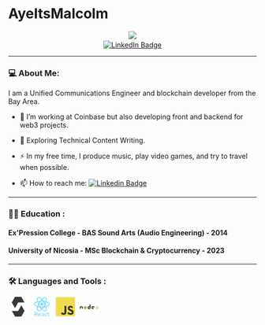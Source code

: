 # AyeItsMalcolm
<div id="header" align="center">
<img src="https://preview.redd.it/rm72fzhprsv81.png?width=1228&format=png&auto=webp&s=3bfa1b806d9f3cc6e3cde3441c5062e26557923c" width="300"/>
  </div>
  
  <div id="badges" align="center">
  <a href="your-linkedin-URL">
    <img src="https://img.shields.io/badge/LinkedIn-blue?style=for-the-badge&logo=linkedin&logoColor=white" alt="LinkedIn Badge" width="100"/>
  </a>
  </div>
  
  ---
### :computer: About Me:

I am a Unified Communications Engineer and blockchain developer from the Bay Area. 

- :mag_right: I’m working at Coinbase but also developing front and backend for web3 projects.

- :seedling: Exploring Technical Content Writing.

- :zap: In my free time, I produce music, play video games, and try to travel when possible.

- :mailbox: How to reach me: [![Linkedin Badge](https://img.shields.io/badge/-blue?style=flat&logo=Linkedin&logoColor=white)](https://www.linkedin.com/in/malcolmhenzaga/)

---

### :man_student: Education :

#### Ex'Pression College - BAS Sound Arts (Audio Engineering) - 2014

#### University of Nicosia - MSc Blockchain & Cryptocurrency - 2023

---

### :hammer_and_wrench: Languages and Tools :

<div>
  <img src="https://github.com/devicons/devicon/blob/master/icons/solidity/solidity-plain.svg" title="Solidity" alt="Solidity" width="40" height="40"/>&nbsp;
  <img src="https://github.com/devicons/devicon/blob/master/icons/react/react-original-wordmark.svg" title="React" alt="React" width="40" height="40"/>&nbsp;
  <img src="https://github.com/devicons/devicon/blob/master/icons/javascript/javascript-original.svg" title="JavaScript" alt="JavaScript" width="40" height="40"/>&nbsp;
  <img src="https://github.com/devicons/devicon/blob/master/icons/nodejs/nodejs-original-wordmark.svg" title="NodeJS" alt="NodeJS" width="40" height="40"/>&nbsp;
  
 

  
